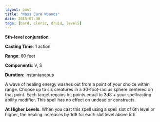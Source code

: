```yaml
---
layout: post
title: "Mass Cure Wounds"
date: 2015-07-30
tags: [bard, cleric, druid, level5]
---
```


**5th-level conjuration**

**Casting Time**: 1 action

**Range**: 60 feet

**Components**: V, S

**Duration**: Instantaneous

A wave of healing energy washes out from a point of your choice within range. Choose up to six creatures in a 30-foot-radius sphere centered on that point. Each target regains hit points equal to 3d8 + your spellcasting ability modifier. This spell has no effect on undead or constructs.

**At Higher Levels.** When you cast this spell using a spell slot of 6th level or higher, the healing increases by 1d8 for each slot level above 5th.
